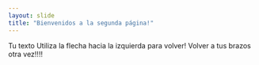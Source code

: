 ```yaml
---
layout: slide
title: "Bienvenidos a la segunda página!"
---
```

Tu texto
Utiliza la flecha hacia la izquierda para volver! Volver a tus brazos otra vez!!!!

